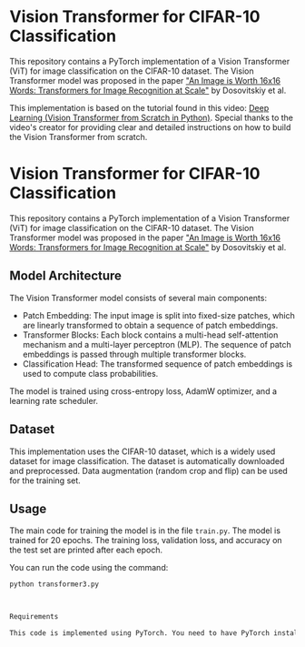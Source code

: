 # Vision Transformer for CIFAR-10 Classification

This repository contains a PyTorch implementation of a Vision Transformer (ViT) for image classification on the CIFAR-10 dataset. The Vision Transformer model was proposed in the paper ["An Image is Worth 16x16 Words: Transformers for Image Recognition at Scale"](https://arxiv.org/abs/2010.11929) by Dosovitskiy et al.

This implementation is based on the tutorial found in this video: [Deep Learning (Vision Transformer from Scratch in Python)](https://www.youtube.com/watch?v=ovB0ddFtzzA). Special thanks to the video's creator for providing clear and detailed instructions on how to build the Vision Transformer from scratch.


# Vision Transformer for CIFAR-10 Classification

This repository contains a PyTorch implementation of a Vision Transformer (ViT) for image classification on the CIFAR-10 dataset. The Vision Transformer model was proposed in the paper ["An Image is Worth 16x16 Words: Transformers for Image Recognition at Scale"](https://arxiv.org/abs/2010.11929) by Dosovitskiy et al.

## Model Architecture

The Vision Transformer model consists of several main components:

- Patch Embedding: The input image is split into fixed-size patches, which are linearly transformed to obtain a sequence of patch embeddings.
- Transformer Blocks: Each block contains a multi-head self-attention mechanism and a multi-layer perceptron (MLP). The sequence of patch embeddings is passed through multiple transformer blocks.
- Classification Head: The transformed sequence of patch embeddings is used to compute class probabilities.

The model is trained using cross-entropy loss, AdamW optimizer, and a learning rate scheduler.

## Dataset

This implementation uses the CIFAR-10 dataset, which is a widely used dataset for image classification. The dataset is automatically downloaded and preprocessed. Data augmentation (random crop and flip) can be used for the training set.

## Usage

The main code for training the model is in the file `train.py`. The model is trained for 20 epochs. The training loss, validation loss, and accuracy on the test set are printed after each epoch.

You can run the code using the command:

```bash
python transformer3.py



Requirements

This code is implemented using PyTorch. You need to have PyTorch installed to run the code. Additionally, the code uses the torchvision package to download and preprocess the CIFAR-10 dataset.

